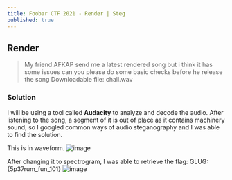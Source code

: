 ```yaml
---
title: Foobar CTF 2021 - Render | Steg
published: true
---
```


## [](#header-2)Render

> My friend AFKAP send me a latest rendered song but i think it has some issues can you please do some basic checks before he release the song
> Downloadable file: chall.wav

### [](#header-3)Solution
I will be using a tool called **Audacity** to analyze and decode the audio.
After listening to the song, a segment of it is out of place as it contains machinery sound, so I googled common ways of audio steganography and I was able to find the solution.

This is in waveform.
![image](https://user-images.githubusercontent.com/81070073/113341300-dabc4300-92e1-11eb-851d-7dc079bf552a.png)

After changing it to spectrogram, I was able to retrieve the flag: GLUG:{5p37rum_fun_101}
![image](https://user-images.githubusercontent.com/81070073/113341171-b6f8fd00-92e1-11eb-8d73-27545d95113a.png)

